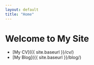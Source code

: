 ```yaml
---
layout: default
title: "Home"
---
```


# Welcome to My Site

- [My CV]({{ site.baseurl }}/cv/)
- [My Blog]({{ site.baseurl }}/blog/)


